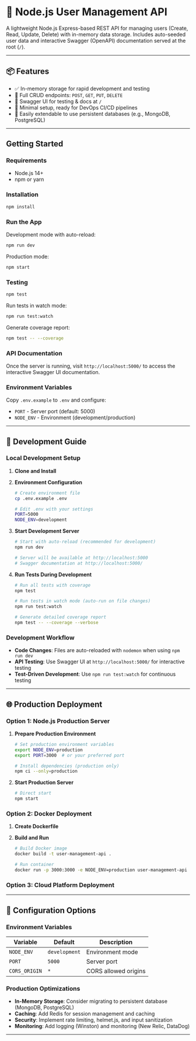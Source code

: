 # 🧩 Node.js User Management API

A lightweight Node.js Express-based REST API for managing users (Create, Read, Update, Delete) with in-memory data storage. Includes auto-seeded user data and interactive Swagger (OpenAPI) documentation served at the root (`/`).

---

## 📦 Features

- ✅ In-memory storage for rapid development and testing  
- 🔄 Full CRUD endpoints: `POST`, `GET`, `PUT`, `DELETE`  
- 🧪 Swagger UI for testing & docs at `/` 
- 🚀 Minimal setup, ready for DevOps CI/CD pipelines  
- 🧰 Easily extendable to use persistent databases (e.g., MongoDB, PostgreSQL)

---

## Getting Started

### Requirements

- Node.js 14+
- npm or yarn

### Installation

```bash
npm install
```

### Run the App

Development mode with auto-reload:
```bash
npm run dev
```

Production mode:
```bash
npm start
```

### Testing
```bash
npm test
```

Run tests in watch mode:
```bash
npm run test:watch
```

Generate coverage report:
```bash
npm test -- --coverage
```

### API Documentation

Once the server is running, visit `http://localhost:5000/` to access the interactive Swagger UI documentation.

### Environment Variables

Copy `.env.example` to `.env` and configure:

- `PORT` - Server port (default: 5000)
- `NODE_ENV` - Environment (development/production)

---

## 🚀 Development Guide

### Local Development Setup

1. **Clone and Install**

2. **Environment Configuration**

   ```bash
   # Create environment file
   cp .env.example .env
   
   # Edit .env with your settings
   PORT=5000
   NODE_ENV=development
   ```

3. **Start Development Server**

   ```bash
   # Start with auto-reload (recommended for development)
   npm run dev
   
   # Server will be available at http://localhost:5000
   # Swagger documentation at http://localhost:5000/
   ```

4. **Run Tests During Development**

   ```bash
   # Run all tests with coverage
   npm test
   
   # Run tests in watch mode (auto-run on file changes)
   npm run test:watch
   
   # Generate detailed coverage report
   npm test -- --coverage --verbose
   ```

### Development Workflow

- **Code Changes**: Files are auto-reloaded with `nodemon` when using `npm run dev`
- **API Testing**: Use Swagger UI at `http://localhost:5000/` for interactive testing
- **Test-Driven Development**: Use `npm run test:watch` for continuous testing

---

## 🌐 Production Deployment

### Option 1: Node.js Production Server

1. **Prepare Production Environment**

   ```bash
   # Set production environment variables
   export NODE_ENV=production
   export PORT=3000  # or your preferred port
   
   # Install dependencies (production only)
   npm ci --only=production
   ```

2. **Start Production Server**

   ```bash
   # Direct start
   npm start
   ```

### Option 2: Docker Deployment

1. **Create Dockerfile**

2. **Build and Run**

   ```bash
   # Build Docker image
   docker build -t user-management-api .
   
   # Run container
   docker run -p 3000:3000 -e NODE_ENV=production user-management-api
   ```

### Option 3: Cloud Platform Deployment

---

## 🔧 Configuration Options

### Environment Variables

| Variable | Default | Description |
|----------|---------|-------------|
| `NODE_ENV` | `development` | Environment mode |
| `PORT` | `5000` | Server port |
| `CORS_ORIGIN` | `*` | CORS allowed origins |

### Production Optimizations

- **In-Memory Storage**: Consider migrating to persistent database (MongoDB, PostgreSQL)
- **Caching**: Add Redis for session management and caching
- **Security**: Implement rate limiting, helmet.js, and input sanitization
- **Monitoring**: Add logging (Winston) and monitoring (New Relic, DataDog)

---